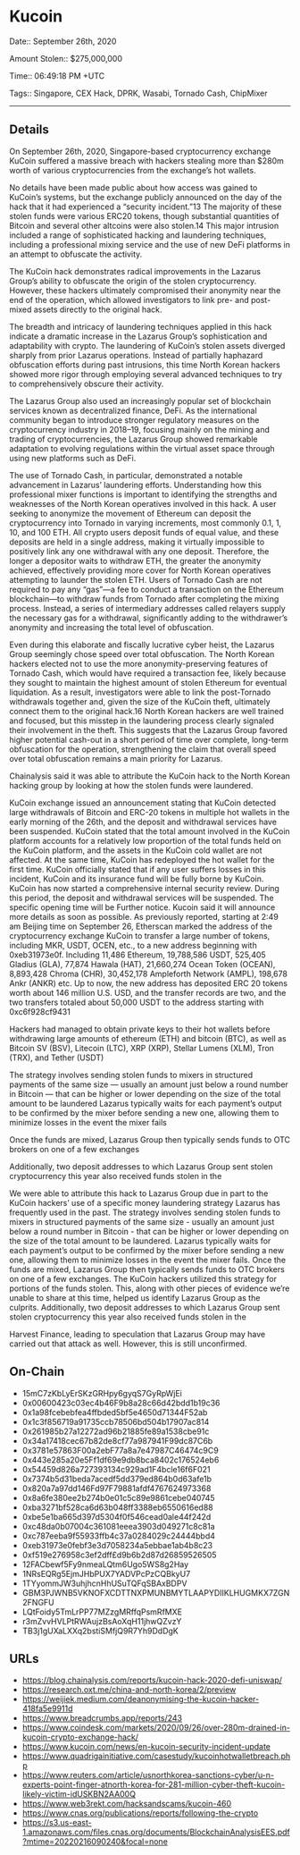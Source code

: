 # Kucoin

Date:: September 26th, 2020

Amount Stolen:: $275,000,000

Time:: 06:49:18 PM +UTC

Tags:: Singapore, CEX Hack, DPRK, Wasabi, Tornado Cash, ChipMixer



---



## Details

On September 26th, 2020, Singapore-based cryptocurrency exchange KuCoin suffered a massive breach  with hackers stealing more than $280m worth of various cryptocurrencies from the exchange’s hot wallets.

No details have been made public about how access was gained to KuCoin’s systems, but the exchange publicly announced on the day of the hack that it had experienced a “security incident.”13 The majority of these stolen funds were various ERC20 tokens, though substantial quantities of Bitcoin and several other altcoins were also stolen.14 This major intrusion included a range of sophisticated hacking and laundering techniques, including a professional mixing service and the use of new DeFi platforms in an attempt to obfuscate the activity. 

The KuCoin hack demonstrates radical improvements in the Lazarus Group’s ability to obfuscate the origin of the stolen cryptocurrency. However, these hackers ultimately compromised their anonymity near the end of the operation, which allowed investigators to link pre- and post-mixed assets directly to the original hack. 

The breadth and intricacy of laundering techniques applied in this hack indicate a dramatic increase in the Lazarus Group’s sophistication and adaptability with crypto. The laundering of KuCoin’s stolen assets diverged sharply from prior Lazarus operations. Instead of partially haphazard obfuscation efforts during past intrusions, this time North Korean hackers showed more rigor through employing several advanced techniques to try to comprehensively obscure their activity. 

The Lazarus Group also used an increasingly popular set of blockchain services known as decentralized finance, DeFi. As the international community began to introduce stronger regulatory measures on the cryptocurrency industry in 2018–19, focusing mainly on the mining and trading of cryptocurrencies, the Lazarus Group showed remarkable adaptation to evolving regulations within the virtual asset space through using new platforms such as DeFi. 

The use of Tornado Cash, in particular, demonstrated a notable advancement in Lazarus’ laundering efforts. Understanding how this professional mixer functions is important to identifying the strengths and weaknesses of the North Korean operatives involved in this hack. A user seeking to anonymize the movement of Ethereum can deposit the cryptocurrency into Tornado in varying increments, most commonly 0.1, 1, 10, and 100 ETH. All crypto users deposit funds of equal value, and these deposits are held in a single address, making it virtually impossible to positively link any one withdrawal with any one deposit. Therefore, the longer a depositor waits to withdraw ETH, the greater the anonymity achieved, effectively providing more cover for North Korean operatives attempting to launder the stolen ETH. Users of Tornado Cash are not required to pay any “gas”—a fee to conduct a transaction on the Ethereum blockchain—to withdraw funds from Tornado after completing the mixing process. Instead, a series of intermediary addresses called relayers supply the necessary gas for a withdrawal, significantly adding to the withdrawer’s anonymity and increasing the total level of obfuscation.

Even during this elaborate and fiscally lucrative cyber heist, the Lazarus Group seemingly chose speed over total obfuscation. The North Korean hackers elected not to use the more anonymity-preserving features of Tornado Cash, which would have required a transaction fee, likely because they sought to maintain the highest amount of stolen Ethereum for eventual liquidation. As a result, investigators were able to link the post-Tornado withdrawals together and, given the size of the KuCoin theft, ultimately connect them to the original hack.16 North Korean hackers are well trained and focused, but this misstep in the laundering process clearly signaled their involvement in the theft. This suggests that the Lazarus Group favored higher potential cash-out in a short period of time over complete, long-term obfuscation for the operation, strengthening the claim that overall speed over total obfuscation remains a main priority for Lazarus.

Chainalysis said it was able to attribute the KuCoin hack to the North Korean hacking group by looking at how the stolen funds were laundered. 

KuCoin exchange issued an announcement stating that KuCoin detected large withdrawals of Bitcoin and ERC-20 tokens in multiple hot wallets in the early morning of the 26th, and the deposit and withdrawal services have been suspended. KuCoin stated that the total amount involved in the KuCoin platform accounts for a relatively low proportion of the total funds held on the KuCoin platform, and the assets in the KuCoin cold wallet are not affected. At the same time, KuCoin has redeployed the hot wallet for the first time. KuCoin officially stated that if any user suffers losses in this incident, KuCoin and its insurance fund will be fully borne by KuCoin. KuCoin has now started a comprehensive internal security review. During this period, the deposit and withdrawal services will be suspended. The specific opening time will be Further notice. Kucoin said it will announce more details as soon as possible. As previously reported, starting at 2:49 am Beijing time on September 26, Etherscan marked the address of the cryptocurrency exchange KuCoin to transfer a large number of tokens, including MKR, USDT, OCEN, etc., to a new address beginning with 0xeb31973e0f. Including 11,486 Ethereum, 19,788,586 USDT, 525,405 Gladius (GLA), 77,874 Hawala (HAT), 21,660,274 Ocean Token (OCEAN), 8,893,428 Chroma (CHR), 30,452,178 Ampleforth Network (AMPL), 198,678 Ankr (ANKR) etc. Up to now, the new address has deposited ERC 20 tokens worth about 146 million U.S. USD, and the transfer records are two, and the two transfers totaled about 50,000 USDT to the address starting with 0xc6f928cf9431

Hackers had managed to obtain private keys to their hot wallets before withdrawing large amounts of ethereum (ETH) and bitcoin (BTC), as well as Bitcoin SV (BSV), Litecoin (LTC), XRP (XRP), Stellar Lumens (XLM), Tron (TRX), and Tether (USDT) 

The strategy involves sending stolen funds to mixers in structured payments of the same size — usually an amount just below a round number in Bitcoin — that can be higher or lower depending on the size of the total amount to be laundered Lazarus typically waits for each payment’s output to be confirmed by the mixer before sending a new one, allowing them to minimize losses in the event the mixer fails 

Once the funds are mixed, Lazarus Group then typically sends funds to OTC brokers on one of a few exchanges 

Additionally, two deposit addresses to which Lazarus Group sent stolen cryptocurrency this year also received funds stolen in the 

We were able to attribute this hack to Lazarus Group due in part to the KuCoin hackers’ use of a specific money laundering strategy Lazarus has frequently used in the past. The strategy involves sending stolen funds to mixers in structured payments of the same size - usually an amount just below a round number in Bitcoin - that can be higher or lower depending on the size of the total amount to be laundered. Lazarus typically waits for each payment’s output to be confirmed by the mixer before sending a new one, allowing them to minimize losses in the event the mixer fails. Once the funds are mixed, Lazarus Group then typically sends funds to OTC brokers on one of a few exchanges. The KuCoin hackers utilized this strategy for portions of the funds stolen. This, along with other pieces of evidence we’re unable to share at this time, helped us identify Lazarus Group as the culprits. Additionally, two deposit addresses to which Lazarus Group sent stolen cryptocurrency this year also received funds stolen in the 

Harvest Finance, leading to speculation that Lazarus Group may have carried out that attack as well. However, this is still unconfirmed.


## On-Chain
- 15mC7zKbLyErSKzGRHpy6gyqS7GyRpWjEi
- 0x00600423c03ec4b46F9b8a28c66d42bdd1b19c36
- 0x1a98fcebebfea4ffbded5bf5e4650d71344F52ab
- 0x1c3f856719a91735ccb78506bd504b17907ac814
- 0x261985b27a12272ad96b21885fe89a1538cbe91c
- 0x34a17418cec67b82de8cf77a987941F99dc87C6b
- 0x3781e57863F00a2ebF77a8a7e47987C46474c9C9
- 0x443e285a20e5Ff1df69e9db8bca8402c176524eb6
- 0x54459d826a727393134c929ad1F4bcle16f6F021
- 0x7374b5d31beda7acedf5dd379ed864b0d63afe1b
- 0x820a7a97dd146Fd97F79881afdf4767624973368
- 0x8a6fe380ee2b274b0e01c5c89e9861cebe040745
- 0xba3271bf528ca6d63b048ff3388eb6550616ed88
- 0xbe5e1ba665d397d5304f0f546cead0ale44f242d
- 0xc48da0b07004c361081eeea3903d049271c8c81a
- 0xc787eeba9f55933ffb4c37a0284029c24444bbd4
- 0xeb31973e0febf3e3d7058234a5ebbae1ab4b8c23
- 0xf519e276958c3ef2dff£d9b6b2d87d26859526505
- 12FACbewf5Fy9nmeaLQtm6Ugo5WS8g2Hay
- 1NRsEQRg5EjmJHbPUX7YADVPcPzCQBkyU7
- 1TYyommJW3uhjhcnHhUSuTQFqSBAxBDPV
- GBM3PJWNB5VKNOFXCDTTNXPMUNBMYTLAAPYDIIKLHUGMKX7ZGN2FNGFU
- LQtFoidy5TmLrPP77MZzgMRffqPsmRfMXE
- r3mZvvHVLPtRWAujzBsAoXqH11jhwQZvzY
- TB3j1gUXaLXXq2bstiSMfjQ9R7Yh9DdDgK


## URLs

- https://blog.chainalysis.com/reports/kucoin-hack-2020-defi-uniswap/
- https://research.oxt.me/china-and-north-korea/2/preview
- https://weijiek.medium.com/deanonymising-the-kucoin-hacker-418fa5e9911d
- https://www.breadcrumbs.app/reports/243
- https://www.coindesk.com/markets/2020/09/26/over-280m-drained-in-kucoin-crypto-exchange-hack/
- https://www.kucoin.com/news/en-kucoin-security-incident-update
- https://www.quadrigainitiative.com/casestudy/kucoinhotwalletbreach.php
- https://www.reuters.com/article/usnorthkorea-sanctions-cyber/u-n-experts-point-finger-atnorth-korea-for-281-million-cyber-theft-kucoin-likely-victim-idUSKBN2AA00Q
- https://www.web3rekt.com/hacksandscams/kucoin-460
- https://www.cnas.org/publications/reports/following-the-crypto
- https://s3.us-east-1.amazonaws.com/files.cnas.org/documents/BlockchainAnalysisEES.pdf?mtime=20220216090240&focal=none